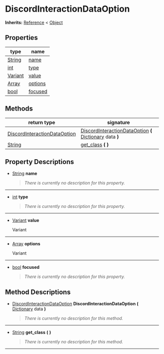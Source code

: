   
# DiscordInteractionDataOption
  
**Inherits:** [Reference](https://docs.godotengine.org/en/3.5/classes/class_reference.html) < [Object](https://docs.godotengine.org/en/3.5/classes/class_object.html)  
  
  
## Properties
  
| type                                                                      | name                         |
|---------------------------------------------------------------------------|------------------------------|
| [String](https://docs.godotengine.org/en/3.5/classes/class_string.html)   | [name](#property-name)       |
| [int](https://docs.godotengine.org/en/3.5/classes/class_int.html)         | [type](#property-type)       |
| [Variant](https://docs.godotengine.org/en/3.5/classes/class_variant.html) | [value](#property-value)     |
| [Array](https://docs.godotengine.org/en/3.5/classes/class_array.html)     | [options](#property-options) |
| [bool](https://docs.godotengine.org/en/3.5/classes/class_bool.html)       | [focused](#property-focused) |  
  
## Methods
  
| return type                                                             | signature                                                                                                                                                             |
|-------------------------------------------------------------------------|-----------------------------------------------------------------------------------------------------------------------------------------------------------------------|
| [DiscordInteractionDataOption](./class_discordinteractiondataoption.md) | [DiscordInteractionDataOption](#method-DiscordInteractionDataOption) **(** [Dictionary](https://docs.godotengine.org/en/3.5/classes/class_dictionary.html) data **)** |
| [String](https://docs.godotengine.org/en/3.5/classes/class_string.html) | [get\_class](#method-get-class) **(**  **)**                                                                                                                          |  
  
## Property Descriptions
  
- <a name="property-name"></a>[String](https://docs.godotengine.org/en/3.5/classes/class_string.html) **name**  
  
	> *There is currently no description for this property.*  
________________

- <a name="property-type"></a>[int](https://docs.godotengine.org/en/3.5/classes/class_int.html) **type**  
  
	> *There is currently no description for this property.*  
________________

- <a name="property-value"></a>[Variant](https://docs.godotengine.org/en/3.5/classes/class_variant.html) **value**  
  
	Variant  
________________

- <a name="property-options"></a>[Array](https://docs.godotengine.org/en/3.5/classes/class_array.html) **options**  
  
	Variant  
________________

- <a name="property-focused"></a>[bool](https://docs.godotengine.org/en/3.5/classes/class_bool.html) **focused**  
  
	> *There is currently no description for this property.*
  
  
## Method Descriptions
  
- <a name="method-DiscordInteractionDataOption"></a>[DiscordInteractionDataOption](./class_discordinteractiondataoption.md) **DiscordInteractionDataOption** **(** [Dictionary](https://docs.godotengine.org/en/3.5/classes/class_dictionary.html) data **)**  
  
	> *There is currently no description for this method.*  
________________

- <a name="method-get-class"></a>[String](https://docs.godotengine.org/en/3.5/classes/class_string.html) **get\_class** **(**  **)**  
  
	> *There is currently no description for this method.*  
________________

  
